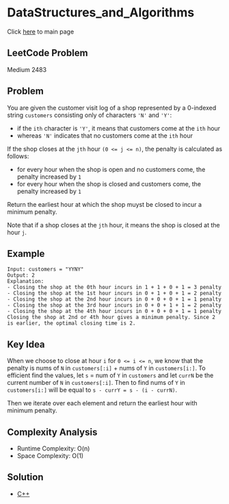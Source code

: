 # DataStructures_and_Algorithms
Click [here](../../README.md) to main page

## LeetCode Problem
Medium 2483

## Problem
You are given the customer visit log of a shop represented by a 0-indexed string `customers` consisting only of characters `'N'` and `'Y'`:
- if the `ith` character is `'Y'`, it means that customers come at the `ith` hour
- whereas `'N'` indicates that no customers come at the `ith` hour
  
If the shop closes at the `jth` hour `(0 <= j <= n)`, the penalty is calculated as follows:
- for every hour when the shop is open and no customers come, the penalty increased by `1`
- for every hour when the shop is closed and customers come, the penalty increased by `1`

Return the earliest hour at which the shop muyst be closed to incur a minimum penalty.

Note that if a shop closes at the `jth` hour, it means the shop is closed at the hour `j`.


## Example
```
Input: customers = "YYNY"
Output: 2
Explanation:
- Closing the shop at the 0th hour incurs in 1 + 1 + 0 + 1 = 3 penalty
- Closing the shop at the 1st hour incurs in 0 + 1 + 0 + 1 = 2 penalty
- Closing the shop at the 2nd hour incurs in 0 + 0 + 0 + 1 = 1 penalty
- Closing the shop at the 3rd hour incurs in 0 + 0 + 1 + 1 = 2 penalty
- Closing the shop at the 4th hour incurs in 0 + 0 + 0 + 1 = 1 penalty
Closing the shop at 2nd or 4th hour gives a minimum penalty. Since 2 is earlier, the optimal closing time is 2.
```

## Key Idea
When we choose to close at hour `i` for `0 <= i <= n`, we know that the penalty is nums of `N` in `customers[:i]` + nums of `Y` in `customers[i:]`. To efficient find the values, let `s` = num of `Y` in `customers` and let `currN` be the current number of `N` in `customers[:i]`. Then to find nums of `Y` in `customers[i:]` will be equal to `s - currY = s - (i - currN)`.

Then we iterate over each element and return the earliest hour with minimum penalty.

## Complexity Analysis
- Runtime Complexity: O(n)
- Space Complexity: O(1)

## Solution
- [C++](./solution.cpp)